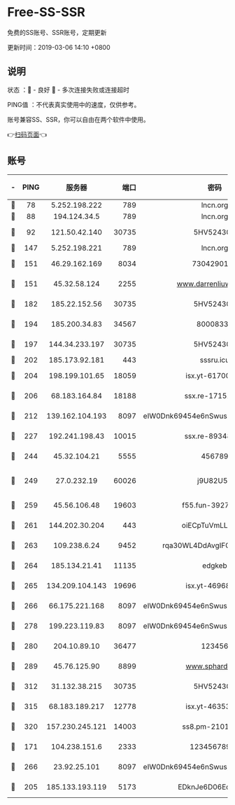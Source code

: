 # Free-SS-SSR

免费的SS账号、SSR账号，定期更新

更新时间：2019-03-06 14:10 +0800

## 说明

状态     ：🙂 - 良好 🙁 - 多次连接失败或连接超时

PING值   ：不代表真实使用中的速度，仅供参考。

账号兼容SS、SSR，你可以自由在两个软件中使用。

👉[扫码页面](https://liesauer.github.io/free-ss-ssr.github.io/)👈

## 账号

|-|PING|服务器|端口|密码|加密方式|区域|
|:----:|:----:|:-----:|-----:|:----:|:----:|:----:|
|🙂|78|5.252.198.222|789|lncn.org|rc4|JP|
|🙂|88|194.124.34.5|789|lncn.org|rc4|JP|
|🙂|92|121.50.42.140|30735|5HV52430C|aes-256-cfb|JP|
|🙂|147|5.252.198.221|789|lncn.org|rc4|JP|
|🙂|151|46.29.162.169|8034|7304290167|aes-256-cfb|RU|
|🙂|151|45.32.58.124|2255|www.darrenliuwei.com|aes-256-cfb|JP|
|🙂|182|185.22.152.56|30735|5HV52430C|aes-256-cfb|RU|
|🙂|194|185.200.34.83|34567|80008331|aes-256-cfb|US|
|🙂|197|144.34.233.197|30735|5HV52430C|aes-256-cfb|US|
|🙂|202|185.173.92.181|443|sssru.icu|rc4-md5|RU|
|🙂|204|198.199.101.65|18059|isx.yt-61700807|aes-256-cfb|US|
|🙂|206|68.183.164.84|18188|ssx.re-17151822|aes-256-cfb|US|
|🙂|212|139.162.104.193|8097|eIW0Dnk69454e6nSwuspv9DmS201tQ0D|aes-256-cfb|JP|
|🙂|227|192.241.198.43|10015|ssx.re-89348250|aes-256-cfb|US|
|🙂|244|45.32.104.21|5555|456789|aes-256-cfb|SG|
|🙂|249|27.0.232.19|60026|j9U82U53|xchacha20-ietf-poly1305|HK|
|🙂|259|45.56.106.48|19603|f55.fun-39271360|aes-256-cfb|US|
|🙂|261|144.202.30.204|443|oiECpTuVmLLxk4Ts|aes-256-cfb|US|
|🙂|263|109.238.6.24|9452|rqa30WL4DdAvgIFG6Fs3znzTa|aes-256-cfb|FR|
|🙂|264|185.134.21.41|11135|edgkeb|aes-256-cfb|GB|
|🙂|265|134.209.104.143|19696|isx.yt-46968452|aes-256-cfb|SG|
|🙂|266|66.175.221.168|8097|eIW0Dnk69454e6nSwuspv9DmS201tQ0D|aes-256-cfb|US|
|🙂|278|199.223.119.83|8097|eIW0Dnk69454e6nSwuspv9DmS201tQ0D|aes-256-cfb|US|
|🙂|280|204.10.89.10|36477|123456|aes-256-cfb|US|
|🙂|289|45.76.125.90|8899|www.sphard.com|aes-256-cfb|JP|
|🙂|312|31.132.38.215|30735|5HV52430C|aes-256-cfb|US|
|🙂|315|68.183.189.217|12778|isx.yt-46353039|aes-256-cfb|SG|
|🙂|320|157.230.245.121|14003|ss8.pm-21010216|aes-256-cfb|SG|
|🙂|171|104.238.151.6|2333|12345678900|aes-256-cfb|JP|
|🙂|266|23.92.25.101|8097|eIW0Dnk69454e6nSwuspv9DmS201tQ0D|aes-256-cfb|US|
|🙁|205|185.133.193.119|5173|EDknJe6D06EoWDaw|aes-256-cfb|US|
